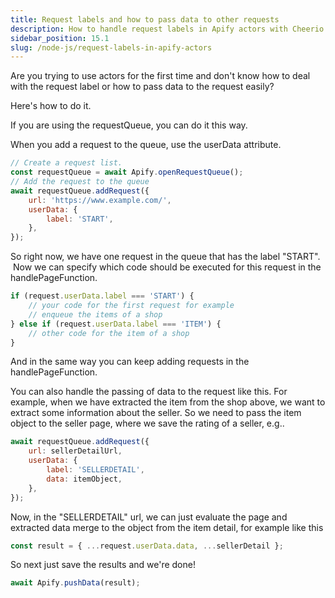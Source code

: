 ```yaml
---
title: Request labels and how to pass data to other requests
description: How to handle request labels in Apify actors with Cheerio or Puppeteer Crawler
sidebar_position: 15.1
slug: /node-js/request-labels-in-apify-actors
---
```


Are you trying to use actors for the first time and don't know how to deal with the request label or how to pass data to the request easily?

Here's how to do it.

If you are using the requestQueue, you can do it this way.

When you add a request to the queue, use the userData attribute.

```js
// Create a request list.
const requestQueue = await Apify.openRequestQueue();
// Add the request to the queue
await requestQueue.addRequest({
    url: 'https://www.example.com/',
    userData: {
        label: 'START',
    },
});
```

So right now, we have one request in the queue that has the label "START".  Now we can specify which code should be executed for this request in the handlePageFunction.

```js
if (request.userData.label === 'START') {
    // your code for the first request for example
    // enqueue the items of a shop
} else if (request.userData.label === 'ITEM') {
    // other code for the item of a shop
}
```

And in the same way you can keep adding requests in the handlePageFunction.

You can also handle the passing of data to the request like this. For example, when we have extracted the item from the shop above, we want to extract some information about the seller. So we need to pass the item object to the seller page, where we save the rating of a seller, e.g..

```js
await requestQueue.addRequest({
    url: sellerDetailUrl,
    userData: {
        label: 'SELLERDETAIL',
        data: itemObject,
    },
});
```

Now, in the "SELLERDETAIL" url, we can just evaluate the page and extracted data merge to the object from the item detail, for example like this

```js
const result = { ...request.userData.data, ...sellerDetail };
```

So next just save the results and we're done!

```js
await Apify.pushData(result);
```
